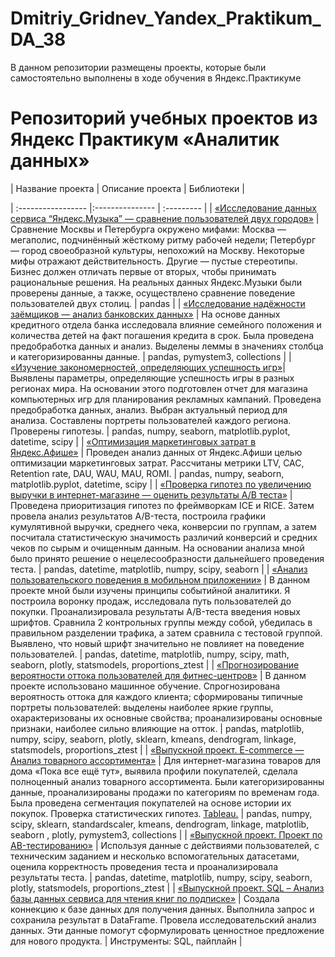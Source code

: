 # Dmitriy_Gridnev_Yandex_Praktikum_DA_38
В данном репозитории размещены проекты, которые были самостоятельно выполнены в ходе обучения в Яндекс.Практикуме
# Репозиторий учебных проектов из Яндекс Практикум «Аналитик данных»

| Название проекта | Описание проекта | Библиотеки | 

| :----------------- |:--------------- | :--------- |
| [«Исследование данных сервиса “Яндекс.Музыка” — сравнение пользователей двух городов»]() | Сравнение Москвы и Петербурга окружено мифами: Москва — мегаполис, подчинённый жёсткому ритму рабочей недели; Петербург — город своеобразной культуры, непохожий на Москву. Некоторые мифы отражают действительность. Другие — пустые стереотипы. Бизнес должен отличать первые от вторых, чтобы принимать рациональные решения. На реальных данных Яндекс.Музыки были проверены данные, а также, осуществлено сравнение поведение пользователей двух столиц. | pandas |
| [«Исследование надёжности заёмщиков — анализ банковских данных»]() | На основе данных кредитного отдела банка исследовала влияние семейного положения и количества детей на факт погашения кредита в срок. Была проведена предобработка данных и анализ. Выделены леммы в значениях столбца и категоризированны данные. | pandas, pymystem3, collections |
| [«Изучение закономерностей, определяющих успешность игр»]()| Выявлены параметры, определяющие успешность игры в разных регионах мира. На основании этого подготовлен отчет для магазина компьютерных игр для планирования рекламных кампаний. Проведена предобработка данных, анализ. Выбран актуальный период для анализа. Составлены портреты пользователей каждого региона. Проверены гипотезы. | pandas, numpy, seaborn, matplotlib.pyplot, datetime, scipy |
| [«Оптимизация маркетинговых затрат в Яндекс.Афише»]() | Проведен анализ данных от Яндекс.Афиши целью оптимизации маркетинговых затрат. Рассчитаны метрики LTV, CAC, Retention rate, DAU, WAU, MAU, ROMI. | pandas, numpy, seaborn, matplotlib.pyplot, datetime, scipy |
| [«Проверка гипотез по увеличению выручки в интернет-магазине — оценить результаты A/B теста»]() | Проведена приоритизация гипотез по фреймворкам ICE и RICE. Затем провела анализ результатов A/B-теста, построила графики кумулятивной выручки, среднего чека, конверсии по группам, а затем посчитала статистическую значимость различий конверсий и средних чеков по сырым и очищенным данным. На основании анализа мной было принято решение о нецелесообразности дальнейшего проведения теста. | pandas, datetime, matplotlib, numpy, scipy, seaborn |
| [«Анализ пользовательского поведения в мобильном приложении»]() | В данном проекте мной были изучены принципы событийной аналитики. Я построила воронку продаж, исследовала путь пользователей до покупки. Проанализировала результаты A/B-теста введения новых шрифтов. Сравнила 2 контрольных группы между собой, убедилась в правильном разделении трафика, а затем сравнила с тестовой группой. Выявлено, что новый шрифт значительно не повлияет на поведение пользователей. | pandas, datetime, matplotlib, numpy, scipy, math, seaborn, plotly, statsmodels, proportions_ztest |
| [«Прогнозирование вероятности оттока пользователей для фитнес-центров»]() | В данном проекте использовано машинное обучение. Спрогнозирована вероятность оттока для каждого клиента; сформированы типичные портреты пользователей: выделены наиболее яркие группы, охарактеризованы их основные свойства; проанализированы основные признаки, наиболее сильно влияющие на отток. | pandas, matplotlib, numpy, scipy, seaborn, plotly, sklearn, kmeans, dendrogram, linkage,  statsmodels, proportions_ztest |
| [«Выпускной проект. E-commerce — Анализ товарного ассортимента»]() | Для интернет-магазина товаров для дома «Пока все ещё тут», выявила профили покупателей, сделала полноценный анализ товарного ассортимента. Были категоризированны данные, проанализированы продажи по категориям по временам года. Была проведена сегментация покупателей на основе истории их покупок. Проверка статистических гипотез. [Tableau.]() | pandas, numpy, scipy, sklearn, standardscaler, kmeans, dendrogram, linkage, matplotlib, seaborn , plotly, pymystem3, collections |
| [«Выпускной проект. Проект по АB-тестированию»]() | Используя данные с действиями пользователей, с техническим заданием и несколько вспомогательных датасетами, оценила корректность проведения теста и проанализировала результаты теста. |  pandas, datetime, matplotlib, numpy, scipy, seaborn, plotly, statsmodels, proportions_ztest |
| [«Выпускной проект. SQL – Анализ базы данных сервиса для чтения книг по подписке»]() | Создала коннекцию к базе данных для получения данных. Выполнила запрос и сохранила результат в DataFrame. Провела исследовательский анализ данных. Эти данные помогут сформулировать ценностное предложение для нового продукта. | Инструменты: SQL, пайплайн |
